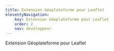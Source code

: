 ```yaml
---
title: Extension Géoplateforme pour Leaflet
eleventyNavigation:
    key: Extension Géoplateforme pour Leaflet
    order: 2
    nav: developpeur
---
```


Extension Géoplateforme pour Leaflet
